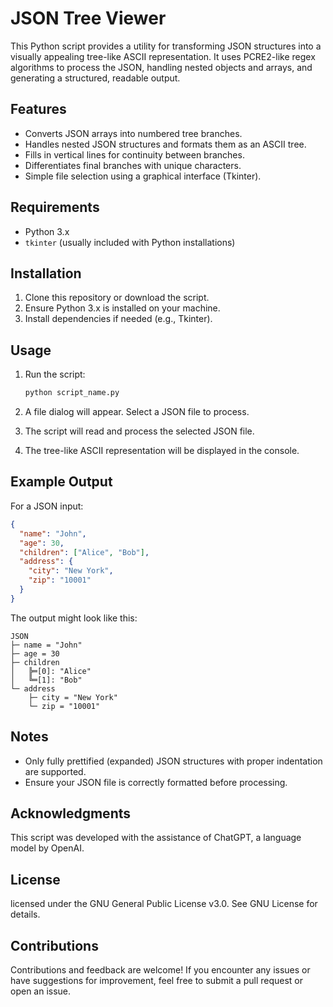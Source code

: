 # JSON Tree Viewer

This Python script provides a utility for transforming JSON structures into a visually appealing tree-like ASCII representation. It uses PCRE2-like regex algorithms to process the JSON, handling nested objects and arrays, and generating a structured, readable output.

## Features

- Converts JSON arrays into numbered tree branches.
- Handles nested JSON structures and formats them as an ASCII tree.
- Fills in vertical lines for continuity between branches.
- Differentiates final branches with unique characters.
- Simple file selection using a graphical interface (Tkinter).

## Requirements

- Python 3.x
- `tkinter` (usually included with Python installations)

## Installation

1. Clone this repository or download the script.
2. Ensure Python 3.x is installed on your machine.
3. Install dependencies if needed (e.g., Tkinter).

## Usage

1. Run the script:

   ```bash
   python script_name.py
   ```

2. A file dialog will appear. Select a JSON file to process.
3. The script will read and process the selected JSON file.
4. The tree-like ASCII representation will be displayed in the console.

## Example Output

For a JSON input:

```json
{
  "name": "John",
  "age": 30,
  "children": ["Alice", "Bob"],
  "address": {
    "city": "New York",
    "zip": "10001"
  }
}
```

The output might look like this:

```
JSON
├─ name = "John"
├─ age = 30
├─ children
│   ╠═[0]: "Alice"
│   ╚═[1]: "Bob"
└─ address
    ├─ city = "New York"
    └─ zip = "10001"
```

## Notes

- Only fully prettified (expanded) JSON structures with proper indentation are supported.
- Ensure your JSON file is correctly formatted before processing.

## Acknowledgments

This script was developed with the assistance of ChatGPT, a language model by OpenAI.

## License

licensed under the GNU General Public License v3.0. See GNU License for details.

## Contributions

Contributions and feedback are welcome! If you encounter any issues or have suggestions for improvement, feel free to submit a pull request or open an issue.

